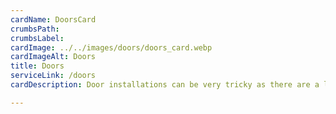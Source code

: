 ```yaml
---
cardName: DoorsCard
crumbsPath: 
crumbsLabel: 
cardImage: ../../images/doors/doors_card.webp
cardImageAlt: Doors
title: Doors
serviceLink: /doors
cardDescription: Door installations can be very tricky as there are a lot of variations and size openings. We measure the door system(s) for you and assist you with choices to fit your budget.

---
```

